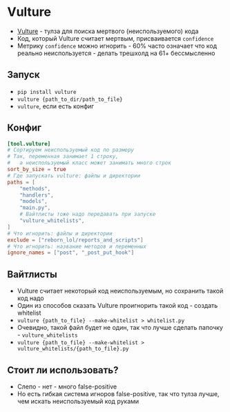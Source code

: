 # Vulture

- [Vulture](https://github.com/jendrikseipp/vulture) - тулза для поиска мертвого (неиспользуемого) кода
- Код, который Vulture считает мертвым, присваивается `confidence`
- Метрику `confidence` можно игнорить - 60% часто означает что код реально неиспользуется - делать трешхолд на 61+
  бессмысленно

## Запуск

- `pip install vulture`
- `vulture {path_to_dir/path_to_file}`
- `vulture`, если есть конфиг

## Конфиг

```toml
[tool.vulture]
# Сортируем неиспользуемый код по размеру
# Так, переменная занимает 1 строку,
#   а неиспользуемый класс может занимать много строк
sort_by_size = true
# Где запускать vulture: файлы и директории
paths = [
    "methods",
    "handlers",
    "models",
    "main.py",
    # Вайтлисты тоже надо передавать при запуске    
    "vulture_whitelists",
]
# Что игнорить: файлы и директории
exclude = ["reborn_lol/reports_and_scripts"]
# Что игнорить: название методов и переменных
ignore_names = ["post", "_post_put_hook"]
```

## Вайтлисты

- Vulture считает некоторый код неиспользуемым, но сохранить такой код надо
- Один из способов сказать Vulture проигнорить такой код - создать whitelist
- `vulture {path_to_file} --make-whitelist > whitelist.py`
- Очевидно, такой файл будет не один, так что лучше сделать папочку - `vulture_whitelists`
- `vulture {path_to_file} --make-whitelist > vulture_whitelists/{path_to_file}.py`

## Стоит ли использовать?

- Слепо - нет - много false-positive
- Но есть гибкая система игноров false-positive, так что тулза лучше, чем искать неиспользуемый код руками
